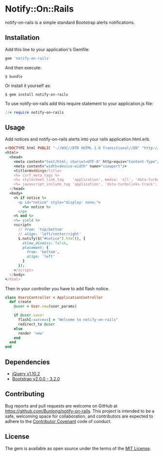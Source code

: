 # Notify::On::Rails

notify-on-rails is a simple standard Bootstrap alerts  notifications.

## Installation

Add this line to your application's Gemfile:

```ruby
gem 'notify-on-rails'
```

And then execute:

    $ bundle

Or install it yourself as:

    $ gem install notify-on-rails

To use notify-on-rails add this require statement to your application.js file:

```ruby
//= require notify-on-rails
```

## Usage

Add notices and notify-on-rails alerts into your rails application.html.erb.

```ruby
<!DOCTYPE html PUBLIC "-//W3C//DTD XHTML 1.0 Transitional//EN" "http://www.w3.org/TR/xhtml1/DTD/xhtml1-transitional.dtd">
<html>
  <head>
    <meta content="text/html; charset=UTF-8" http-equiv="Content-Type"/>
    <meta content="width=device-width" name="viewport"/>
    <title>Wedding</title>
    <%= csrf_meta_tags %>
    <%= stylesheet_link_tag    'application', media: 'all', 'data-turbolinks-track': 'reload' %>
    <%= javascript_include_tag 'application', 'data-turbolinks-track': 'reload' %>
  </head>
  <body>
    <% if notice %>
      <p id="notice" style="display: none;">
        <%= notice %>
      </p>
    <% end %>
    <%= yield %>
    <script>
      // from: 'top/bottom'
      // align: 'left/center/right'
      $.notify($("#notice").html(), {
        allow_dismiss: false,
        placement: {
          from: 'bottom',
          align: 'left'
        }
      });
    </script>
  </body>
</html>
```

Then in your controller you have to add flash notice.

```ruby
class UsersController < ApplicationController
  def create
    @user = User.new(user_params)

    if @user.save!
      flash[:success] = "Welcome to notify-on-rails"
      redirect_to @user
    else
      render 'new'
    end
  end
end
```

## Dependencies
- [jQuery v1.10.2](http://jquery.com/)
- [Bootstrap v2.0.0 - 3.2.0](http://getbootstrap.com/)

## Contributing

Bug reports and pull requests are welcome on GitHub at https://github.com/Bunlong/notify-on-rails. This project is intended to be a safe, welcoming space for collaboration, and contributors are expected to adhere to the [Contributor Covenant](http://contributor-covenant.org) code of conduct.

## License

The gem is available as open source under the terms of the [MIT License](http://opensource.org/licenses/MIT).
